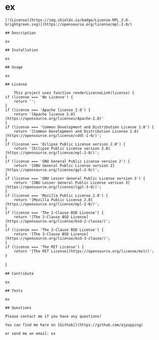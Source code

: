 # ex

    [![License](https://img.shields.io/badge/License-MPL_2.0-brightgreen.svg)](https://opensource.org/license/mpl-2-0/)

    ## Description 

    ex

    ## Installation 

    ex 

    ## Usage 

    ex

    ## License 
    
        This project uses function renderLicenseLink(license) {
    if (license === 'No License') {
        return '';
    } 
    if (license === 'Apache license 2.0') {
        return '[Apache license 2.0](https://opensource.org/licenses/Apache-2.0)'
    }
    if (license === 'Common Development and Distribution License 1.0') {
        return '[Common Development and Distribution License 1.0](https://opensource.org/license/cddl-1-0/)';
    }
    if (license === 'Eclipse Public License version 2.0') {
        return '[Eclipse Public License version 2.0](https://opensource.org/license/epl-2-0/)';
    }
    if (license === 'GNU General Public License version 2') {
        return '[GNU General Public License version 2](https://opensource.org/license/gpl-2-0/)';
    }
    if (license === 'GNU Lesser General Public License version 3') {
        return '[GNU Lesser General Public License version 3](https://opensource.org/license/lgpl-3-0/)';
    }
    if (license === 'Mozilla Public License 2.0') {
        return '[Mozilla Public License 2.0](https://opensource.org/license/mpl-2-0/)';
    }
    if (license === 'The 2-Clause BSD License') {
        return '[The 2-Clause BSD License](https://opensource.org/license/bsd-2-clause/)';
    }
    if (license === 'The 3-Clause BSD License') {
        return '[The 3-Clause BSD License](https://opensource.org/license/bsd-3-clause/)';
    }
    if (license === 'The MIT License') {
        return '[The MIT License](https://opensource.org/license/mit/)';
    }    
}
        

    ## Contribute 

    ex

    ## Tests

    ex

    ## Questions 

    Please contact me if you have any questions!
    
    You can find me here on [Github]](https://github.com/ajpupping)

    or send me an email: ex
    

